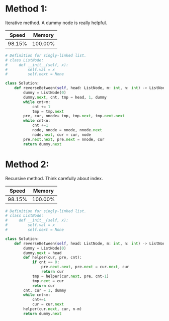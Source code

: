 # Method 1:
Iterative method. A dummy node is really helpful.

|Speed|Memory|
|---|---|
|98.15%|100.00%|


```python {.line-numbers}
# Definition for singly-linked list.
# class ListNode:
#     def __init__(self, x):
#         self.val = x
#         self.next = None

class Solution:
    def reverseBetween(self, head: ListNode, m: int, n: int) -> ListNode:
        dummy = ListNode(0)
        dummy.next, cnt, tmp = head, 1, dummy
        while cnt<m:
            cnt += 1
            tmp = tmp.next
        pre, cur, nnode= tmp, tmp.next, tmp.next.next
        while cnt<n:
            cnt +=1
            node, nnode = nnode, nnode.next
            node.next, cur = cur, node
        pre.next.next, pre.next = nnode, cur
        return dummy.next
```

# Method 2:
Recursive method. Think carefully about index.

|Speed|Memory|
|---|---|
|98.15%|100.00%|


```python {.line-numbers}
# Definition for singly-linked list.
# class ListNode:
#     def __init__(self, x):
#         self.val = x
#         self.next = None

class Solution:
    def reverseBetween(self, head: ListNode, m: int, n: int) -> ListNode:
        dummy = ListNode(0)
        dummy.next = head
        def helper(cur, pre, cnt):
            if cnt == 0:
                pre.next.next, pre.next = cur.next, cur
                return cur
            tmp = helper(cur.next, pre, cnt-1)
            tmp.next = cur
            return cur
        cnt, cur = 1, dummy
        while cnt<m:
            cnt+=1
            cur = cur.next
        helper(cur.next, cur, n-m)
        return dummy.next
```